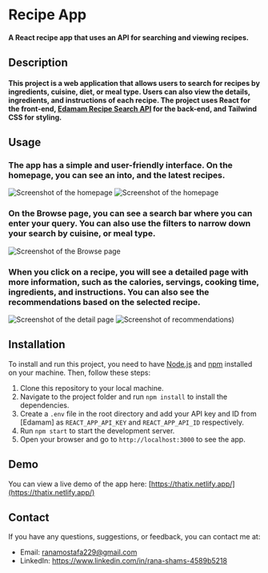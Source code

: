 # Recipe App

#### A React recipe app that uses an API for searching and viewing recipes.

## Description

#### This project is a web application that allows users to search for recipes by ingredients, cuisine, diet, or meal type. Users can also view the details, ingredients, and instructions of each recipe. The project uses React for the front-end, [Edamam Recipe Search API](https://developer.edamam.com/edamam-recipe-api) for the back-end, and Tailwind CSS for styling.

## Usage

### The app has a simple and user-friendly interface. On the homepage, you can see an into, and the latest recipes.

![Screenshot of the homepage](https://github.com/ranamostafa229/real_estate_app/assets/57458722/c7faae54-3609-4d4a-9fd0-f62f85b355f3)  ![Screenshot of the homepage](https://github.com/ranamostafa229/real_estate_app/assets/57458722/2900bc7d-24ea-4480-bcd9-6b1ac8360b99)

### On the Browse page, you can see a search bar where you can enter your query. You can also use the filters to narrow down your search by cuisine, or meal type.

![Screenshot of the Browse page](https://github.com/ranamostafa229/real_estate_app/assets/57458722/b101ac98-9fc1-4caa-871b-9b54928a9797)

### When you click on a recipe, you will see a detailed page with more information, such as the calories, servings, cooking time, ingredients, and instructions. You can also see the recommendations based on the selected recipe.

![Screenshot of the detail page](https://github.com/ranamostafa229/real_estate_app/assets/57458722/b484fa2a-c91b-448d-9e1d-76e3643b6255)
![Screenshot of recommendations)](https://github.com/ranamostafa229/real_estate_app/assets/57458722/52a87cb4-9704-4d0e-97f8-61aa72af4171)

## Installation

To install and run this project, you need to have [Node.js](https://nodejs.org/en/download) and [npm](https://docs.npmjs.com/downloading-and-installing-node-js-and-npm) installed on your machine. Then, follow these steps:

1. Clone this repository to your local machine.
2. Navigate to the project folder and run `npm install` to install the dependencies.
3. Create a `.env` file in the root directory and add your API key and ID from [Edamam] as `REACT_APP_API_KEY` and `REACT_APP_API_ID` respectively.
4. Run `npm start` to start the development server.
5. Open your browser and go to `http://localhost:3000` to see the app.

## Demo

You can view a live demo of the app here: [https://thatix.netlify.app/](https://thatix.netlify.app/)
   
## Contact

If you have any questions, suggestions, or feedback, you can contact me at:

- Email: ranamostafa229@gmail.com
- LinkedIn: <a href='https://www.linkedin.com/in/rana-shams-4589b5218'>https://www.linkedin.com/in/rana-shams-4589b5218</a>
